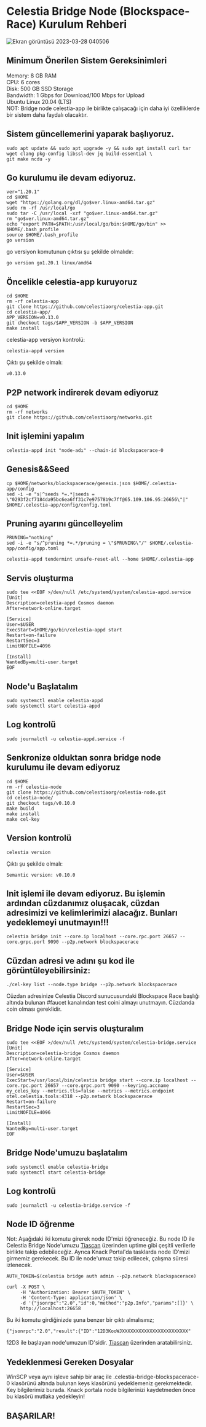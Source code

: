 # Celestia Bridge Node (Blockspace-Race) Kurulum Rehberi

![Ekran görüntüsü 2023-03-28 040506](https://user-images.githubusercontent.com/94050636/228100509-865911b0-e167-40e5-9049-7538e0017276.png)


## Minimum Önerilen Sistem Gereksinimleri

Memory: 8 GB RAM <br/>
CPU: 6 cores <br/>
Disk: 500 GB SSD Storage <br/>
Bandwidth: 1 Gbps for Download/100 Mbps for Upload <br/>
Ubuntu Linux 20.04 (LTS) <br/>
NOT: Bridge node celestia-app ile birlikte çalışacağı için daha iyi özelliklerde bir sistem daha faydalı olacaktır. <br/>


## Sistem güncellemerini yaparak başlıyoruz.

```
sudo apt update && sudo apt upgrade -y && sudo apt install curl tar wget clang pkg-config libssl-dev jq build-essential \
git make ncdu -y
```

## Go kurulumu ile devam ediyoruz.

```
ver="1.20.1"
cd $HOME
wget "https://golang.org/dl/go$ver.linux-amd64.tar.gz"
sudo rm -rf /usr/local/go
sudo tar -C /usr/local -xzf "go$ver.linux-amd64.tar.gz"
rm "go$ver.linux-amd64.tar.gz"
echo "export PATH=$PATH:/usr/local/go/bin:$HOME/go/bin" >> $HOME/.bash_profile
source $HOME/.bash_profile
go version
```

go versiyon komutunun çıktısı şu şekilde olmalıdır:

```
go version go1.20.1 linux/amd64
```

## Öncelikle celestia-app kuruyoruz

```
cd $HOME 
rm -rf celestia-app 
git clone https://github.com/celestiaorg/celestia-app.git 
cd celestia-app/ 
APP_VERSION=v0.13.0
git checkout tags/$APP_VERSION -b $APP_VERSION
make install
```

celestia-app versiyon kontrolü:

```
celestia-appd version
```

Çıktı şu şekilde olmalı:

```
v0.13.0
```

## P2P network indirerek devam ediyoruz

```
cd $HOME
rm -rf networks
git clone https://github.com/celestiaorg/networks.git
```

## Init işlemini yapalım

```
celestia-appd init "node-adı" --chain-id blockspacerace-0
```

## Genesis&&Seed

```
cp $HOME/networks/blockspacerace/genesis.json $HOME/.celestia-app/config
sed -i -e "s|^seeds *=.*|seeds = \"0293f2cf7184da95bc6ea6ff31c7e97578b9c7ff@65.109.106.95:26656\"|" $HOME/.celestia-app/config/config.toml
```

## Pruning ayarını güncelleyelim

```
PRUNING="nothing"
sed -i -e "s/^pruning *=.*/pruning = \"$PRUNING\"/" $HOME/.celestia-app/config/app.toml
```

```
celestia-appd tendermint unsafe-reset-all --home $HOME/.celestia-app
```

## Servis oluşturma

```
sudo tee <<EOF >/dev/null /etc/systemd/system/celestia-appd.service
[Unit]
Description=celestia-appd Cosmos daemon
After=network-online.target

[Service]
User=$USER
ExecStart=$HOME/go/bin/celestia-appd start
Restart=on-failure
RestartSec=3
LimitNOFILE=4096

[Install]
WantedBy=multi-user.target
EOF
```

## Node'u Başlatalım

```
sudo systemctl enable celestia-appd
sudo systemctl start celestia-appd
```

## Log kontrolü

```
sudo journalctl -u celestia-appd.service -f
```

## Senkronize olduktan sonra bridge node kurulumu ile devam ediyoruz

```
cd $HOME
rm -rf celestia-node
git clone https://github.com/celestiaorg/celestia-node.git
cd celestia-node/
git checkout tags/v0.10.0
make build
make install
make cel-key
```

## Version kontrolü

```
celestia version
```

Çıktı şu şekilde olmalı:

```
Semantic version: v0.10.0
```

## Init işlemi ile devam ediyoruz. Bu işlemin ardından cüzdanımız oluşacak, cüzdan adresimizi ve kelimlerimizi alacağız. Bunları yedeklemeyi unutmayın!!!

```
celestia bridge init --core.ip localhost --core.rpc.port 26657 --core.grpc.port 9090 --p2p.network blockspacerace
```

## Cüzdan adresi ve adını şu kod ile görüntüleyebilirsiniz:

```
./cel-key list --node.type bridge --p2p.network blockspacerace
```

Cüzdan adresinize Celestia Discord sunucusundaki Blockspace Race başlığı altında bulunan #faucet kanalından test coini almayı unutmayın. Cüzdanda coin olması gereklidir.

## Bridge Node için servis oluşturalım

```
sudo tee <<EOF >/dev/null /etc/systemd/system/celestia-bridge.service
[Unit]
Description=celestia-bridge Cosmos daemon
After=network-online.target

[Service]
User=$USER
ExecStart=/usr/local/bin/celestia bridge start --core.ip localhost --core.rpc.port 26657 --core.grpc.port 9090 --keyring.accname my_celes_key --metrics.tls=false --metrics --metrics.endpoint otel.celestia.tools:4318 --p2p.network blockspacerace
Restart=on-failure
RestartSec=3
LimitNOFILE=4096

[Install]
WantedBy=multi-user.target
EOF
```

## Bridge Node'umuzu başlatalım

```
sudo systemctl enable celestia-bridge
sudo systemctl start celestia-bridge
```

## Log kontrolü

```
sudo journalctl -u celestia-bridge.service -f
```

## Node ID öğrenme

Not: Aşağıdaki iki komutu girerek node ID'mizi öğreneceğiz. Bu node ID ile Celestia Bridge Node'umuzu [Tiascan](https://tiascan.com/bridge-nodes) üzerinden uptime gibi çeşitli verilerle birlikte takip edebileceğiz. Ayrıca Knack Portal'da tasklarda node ID'mizi girmemiz gerekecek. Bu ID ile node'umuz takip edilecek, çalışma süresi izlenecek.

```
AUTH_TOKEN=$(celestia bridge auth admin --p2p.network blockspacerace)

curl -X POST \
     -H "Authorization: Bearer $AUTH_TOKEN" \
     -H 'Content-Type: application/json' \
     -d '{"jsonrpc":"2.0","id":0,"method":"p2p.Info","params":[]}' \
     http://localhost:26658
```

Bu iki komutu girdiğinizde şuna benzer bir çıktı almalısınız;

```
{"jsonrpc":"2.0","result":{"ID":"12D3KooWJXXXXXXXXXXXXXXXXXXXXXXXX"
```

12D3 ile başlayan node'umuzun ID'sidir. [Tiascan](https://tiascan.com/bridge-nodes) üzerinden aratabilirsiniz.

## Yedeklenmesi Gereken Dosyalar

WinSCP veya aynı işleve sahip bir araç ile .celestia-bridge-blockspacerace-0 klasörünü altında bulunan keys klasörünü yedeklemeniz gerekmektedir. Key bilgilerimiz burada. Knack portala node bilgilerinizi kaydetmeden önce bu klasörü mutlaka yedekleyin!

## BAŞARILAR!
